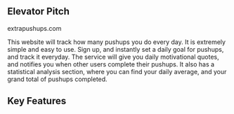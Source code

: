 ## Elevator Pitch
extrapushups.com

This website will track how many pushups you do every day. It is extremely simple and easy to use. Sign up, and instantly set a daily goal for pushups, and track it everyday. The service will give you daily motivational quotes, and notifies you when other users complete their pushups. It also has a statistical analysis section, where you can find your daily average, and your grand total of pushups completed.

## Key Features

